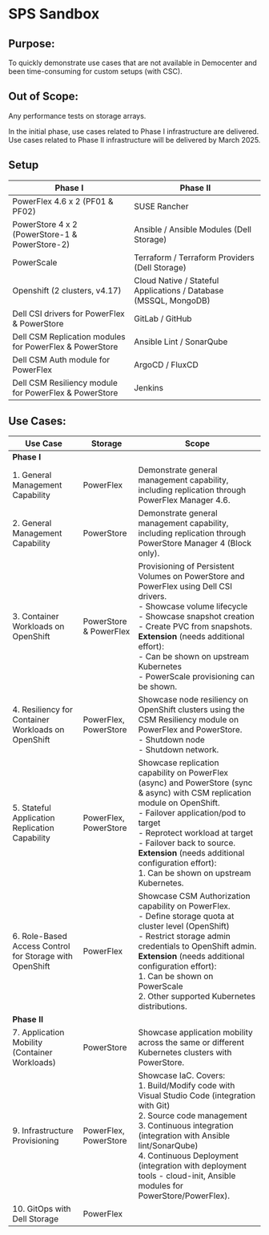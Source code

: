 
# SPS Sandbox

## Purpose:
To quickly demonstrate use cases that are not available in Democenter and been time-consuming for custom setups (with CSC).

## Out of Scope:
Any performance tests on storage arrays.

In the initial phase, use cases related to Phase I infrastructure are delivered. Use cases related to Phase II infrastructure will be delivered by March 2025.

## Setup

| Phase I                                   | Phase II                                         |
|-------------------------------------------|--------------------------------------------------|
| PowerFlex 4.6 x 2 (PF01 & PF02)           | SUSE Rancher                                     |
| PowerStore 4 x 2 (PowerStore-1 & PowerStore-2) | Ansible / Ansible Modules (Dell Storage)        |
| PowerScale                                | Terraform / Terraform Providers (Dell Storage)   |
| Openshift (2 clusters, v4.17)             | Cloud Native / Stateful Applications / Database (MSSQL, MongoDB) |
| Dell CSI drivers for PowerFlex & PowerStore | GitLab / GitHub                                |
| Dell CSM Replication modules for PowerFlex & PowerStore | Ansible Lint / SonarQube                       |
| Dell CSM Auth module for PowerFlex        | ArgoCD / FluxCD                                  |
| Dell CSM Resiliency module for PowerFlex & PowerStore | Jenkins                                      |

## Use Cases:

| Use Case                        | Storage               | Scope                                                                                                                                       |
|----------------------------------|-----------------------|---------------------------------------------------------------------------------------------------------------------------------------------|
| **Phase I**                      |                       |                                                                                                                                             |
| 1. General Management Capability | PowerFlex             | Demonstrate general management capability, including replication through PowerFlex Manager 4.6.                                              |
| 2. General Management Capability | PowerStore            | Demonstrate general management capability, including replication through PowerStore Manager 4 (Block only).                                   |
| 3. Container Workloads on OpenShift | PowerStore & PowerFlex | Provisioning of Persistent Volumes on PowerStore and PowerFlex using Dell CSI drivers.  <br> - Showcase volume lifecycle <br> - Showcase snapshot creation <br> - Create PVC from snapshots. <br> **Extension** (needs additional effort): <br> - Can be shown on upstream Kubernetes <br> - PowerScale provisioning can be shown. |
| 4. Resiliency for Container Workloads on OpenShift | PowerFlex, PowerStore | Showcase node resiliency on OpenShift clusters using the CSM Resiliency module on PowerFlex and PowerStore. <br> - Shutdown node <br> - Shutdown network. |
| 5. Stateful Application Replication Capability | PowerFlex, PowerStore | Showcase replication capability on PowerFlex (async) and PowerStore (sync & async) with CSM replication module on OpenShift. <br> - Failover application/pod to target <br> - Reprotect workload at target <br> - Failover back to source. <br> **Extension** (needs additional configuration effort): <br> 1. Can be shown on upstream Kubernetes. |
| 6. Role-Based Access Control for Storage with OpenShift | PowerFlex             | Showcase CSM Authorization capability on PowerFlex. <br> - Define storage quota at cluster level (OpenShift) <br> - Restrict storage admin credentials to OpenShift admin. <br> **Extension** (needs additional configuration effort): <br> 1. Can be shown on PowerScale <br> 2. Other supported Kubernetes distributions. |
| **Phase II**                     |                       |                                                                                                                                             |
| 7. Application Mobility (Container Workloads) | PowerStore            | Showcase application mobility across the same or different Kubernetes clusters with PowerStore.                                               |
| 9. Infrastructure Provisioning   | PowerFlex, PowerStore | Showcase IaC. Covers: <br> 1. Build/Modify code with Visual Studio Code (integration with Git) <br> 2. Source code management <br> 3. Continuous integration (integration with Ansible lint/SonarQube) <br> 4. Continuous Deployment (integration with deployment tools - cloud-init, Ansible modules for PowerStore/PowerFlex). |
| 10. GitOps with Dell Storage     | PowerFlex             |                                                                                                                                             |
